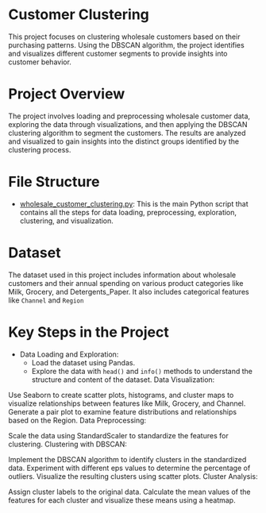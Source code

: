 # Customer Clustering
This project focuses on clustering wholesale customers based on their purchasing patterns. Using the DBSCAN algorithm, the project identifies and visualizes different customer segments to provide insights into customer behavior.

# Project Overview
The project involves loading and preprocessing wholesale customer data, exploring the data through visualizations, and then applying the DBSCAN clustering algorithm to segment the customers. The results are analyzed and visualized to gain insights into the distinct groups identified by the clustering process.

# File Structure
* [wholesale_customer_clustering.py](https://github.com/shrek-28/customer-clustering/blob/main/Wholesale%20Customer%20Clustering.ipynb): This is the main Python script that contains all the steps for data loading, preprocessing, exploration, clustering, and visualization.

# Dataset
The dataset used in this project includes information about wholesale customers and their annual spending on various product categories like Milk, Grocery, and Detergents_Paper. It also includes categorical features like ```Channel``` and ```Region```

# Key Steps in the Project
* Data Loading and Exploration:
    * Load the dataset using Pandas.
    * Explore the data with ```head()``` and ```info()``` methods to understand the structure and content of the dataset.
Data Visualization:

Use Seaborn to create scatter plots, histograms, and cluster maps to visualize relationships between features like Milk, Grocery, and Channel.
Generate a pair plot to examine feature distributions and relationships based on the Region.
Data Preprocessing:

Scale the data using StandardScaler to standardize the features for clustering.
Clustering with DBSCAN:

Implement the DBSCAN algorithm to identify clusters in the standardized data.
Experiment with different eps values to determine the percentage of outliers.
Visualize the resulting clusters using scatter plots.
Cluster Analysis:

Assign cluster labels to the original data.
Calculate the mean values of the features for each cluster and visualize these means using a heatmap.
